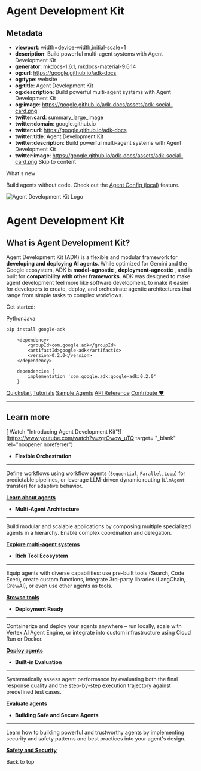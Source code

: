 <!-- Original URL: https://google.github.io/adk-docs -->

# Agent Development Kit

## Metadata
- **viewport**: width=device-width,initial-scale=1
- **description**: Build powerful multi-agent systems with Agent Development Kit
- **generator**: mkdocs-1.6.1, mkdocs-material-9.6.14
- **og:url**: https://google.github.io/adk-docs
- **og:type**: website
- **og:title**: Agent Development Kit
- **og:description**: Build powerful multi-agent systems with Agent Development Kit
- **og:image**: https://google.github.io/adk-docs/assets/adk-social-card.png
- **twitter:card**: summary_large_image
- **twitter:domain**: google.github.io
- **twitter:url**: https://google.github.io/adk-docs
- **twitter:title**: Agent Development Kit
- **twitter:description**: Build powerful multi-agent systems with Agent Development Kit
- **twitter:image**: https://google.github.io/adk-docs/assets/adk-social-card.png
Skip to content 

What's new

Build agents without code. Check out the [Agent Config \(local\)](adk_docs/agents/adk-docs_agents_config.md) feature.

![Agent Development Kit Logo](assets/agent-development-kit.png)

# Agent Development Kit

## What is Agent Development Kit?

Agent Development Kit \(ADK\) is a flexible and modular framework for **developing and deploying AI agents**. While optimized for Gemini and the Google ecosystem, ADK is **model-agnostic** , **deployment-agnostic** , and is built for **compatibility with other frameworks**. ADK was designed to make agent development feel more like software development, to make it easier for developers to create, deploy, and orchestrate agentic architectures that range from simple tasks to complex workflows.

Get started:

PythonJava

`pip install google-adk`
```
    <dependency>
        <groupId>com.google.adk</groupId>
        <artifactId>google-adk</artifactId>
        <version>0.2.0</version>
    </dependency>
```
```
    dependencies {
        implementation 'com.google.adk:google-adk:0.2.0'
    }
```

[Quickstart](get-started/quickstart/) [Tutorials](tutorials/) [Sample Agents](http://github.com/google/adk-samples) [API Reference](api-reference/) [Contribute ❤️](contributing-guide/)

* * *

## Learn more

[ Watch "Introducing Agent Development Kit"\!](https://www.youtube.com/watch?v=zgrOwow_uTQ target= "_blank" rel="noopener noreferrer")

  * **Flexible Orchestration**

* * *

Define workflows using workflow agents \(`Sequential`, `Parallel`, `Loop`\) for predictable pipelines, or leverage LLM-driven dynamic routing \(`LlmAgent` transfer\) for adaptive behavior.

[**Learn about agents**](agents/)

  * **Multi-Agent Architecture**

* * *

Build modular and scalable applications by composing multiple specialized agents in a hierarchy. Enable complex coordination and delegation.

[**Explore multi-agent systems**](agents/multi-agents/)

  * **Rich Tool Ecosystem**

* * *

Equip agents with diverse capabilities: use pre-built tools \(Search, Code Exec\), create custom functions, integrate 3rd-party libraries \(LangChain, CrewAI\), or even use other agents as tools.

[**Browse tools**](tools/)

  * **Deployment Ready**

* * *

Containerize and deploy your agents anywhere – run locally, scale with Vertex AI Agent Engine, or integrate into custom infrastructure using Cloud Run or Docker.

[**Deploy agents**](deploy/)

  * **Built-in Evaluation**

* * *

Systematically assess agent performance by evaluating both the final response quality and the step-by-step execution trajectory against predefined test cases.

[**Evaluate agents**](evaluate/)

  * **Building Safe and Secure Agents**

* * *

Learn how to building powerful and trustworthy agents by implementing security and safety patterns and best practices into your agent's design.

[**Safety and Security**](safety/)

Back to top 